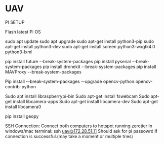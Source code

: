 # UAV

PI SETUP

Flash latest PI OS

sudo apt update
sudo apt upgrade
sudo apt-get install python3-pip
sudo apt-get install python3-dev
sudo apt-get install screen python3-wxgtk4.0 python3-lxml

pip install future --break-system-packages
pip install pyserial --break-system-packages
pip install dronekit --break-system-packages
pip install MAVProxy --break-system-packages

Pip install --break-system-packages --upgrade opencv-python opencv-contrib-python

Sudo apt install libraspberrypi-bin
Sudo apt-get install fswebcam 
Sudo apt-get install libcamera-apps
Sudo apt-get install libcamera-dev
Sudo apt-get install libcamera0

pip install geopy


SSH Connection:
Connect both computers to hotspot running zerotier
In windows/mac terminal:
ssh uav@172.28.51.11
Should ask for pi passowrd if connection is successful.(may take a moment or multiple tries)


